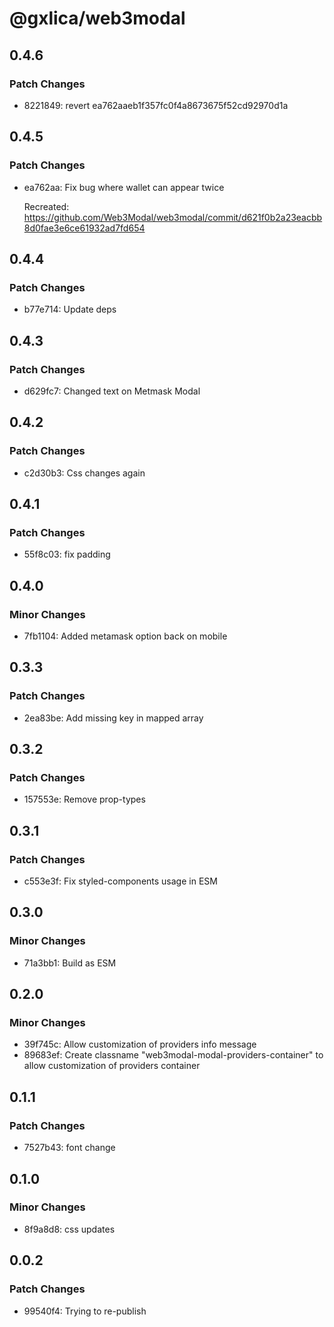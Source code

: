 # @gxlica/web3modal

## 0.4.6

### Patch Changes

- 8221849: revert ea762aaeb1f357fc0f4a8673675f52cd92970d1a

## 0.4.5

### Patch Changes

- ea762aa: Fix bug where wallet can appear twice

  Recreated: https://github.com/Web3Modal/web3modal/commit/d621f0b2a23eacbb8d0fae3e6ce61932ad7fd654

## 0.4.4

### Patch Changes

- b77e714: Update deps

## 0.4.3

### Patch Changes

- d629fc7: Changed text on Metmask Modal

## 0.4.2

### Patch Changes

- c2d30b3: Css changes again

## 0.4.1

### Patch Changes

- 55f8c03: fix padding

## 0.4.0

### Minor Changes

- 7fb1104: Added metamask option back on mobile

## 0.3.3

### Patch Changes

- 2ea83be: Add missing key in mapped array

## 0.3.2

### Patch Changes

- 157553e: Remove prop-types

## 0.3.1

### Patch Changes

- c553e3f: Fix styled-components usage in ESM

## 0.3.0

### Minor Changes

- 71a3bb1: Build as ESM

## 0.2.0

### Minor Changes

- 39f745c: Allow customization of providers info message
- 89683ef: Create classname "web3modal-modal-providers-container" to allow customization of providers container

## 0.1.1

### Patch Changes

- 7527b43: font change

## 0.1.0

### Minor Changes

- 8f9a8d8: css updates

## 0.0.2

### Patch Changes

- 99540f4: Trying to re-publish
